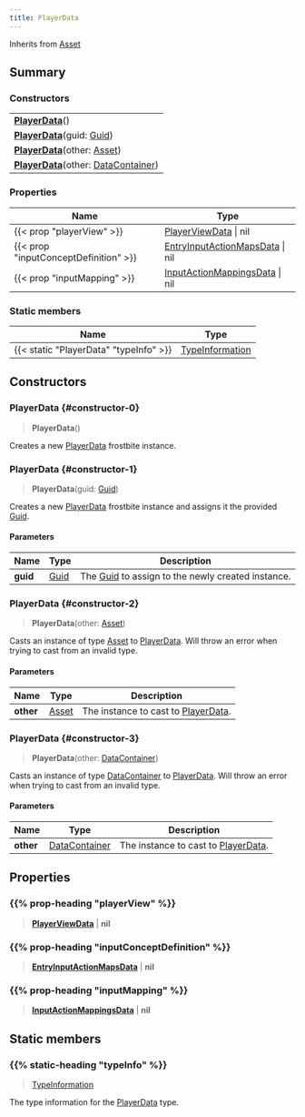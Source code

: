 ```yaml
---
title: PlayerData
---
```


Inherits from 
[Asset](/vext/ref/fb/asset)

## Summary
### Constructors
| |
| ----------- |
| **[PlayerData](#constructor-0)**() |
| **[PlayerData](#constructor-1)**(guid: [Guid](/vext/ref/shared/class/guid)) |
| **[PlayerData](#constructor-2)**(other: [Asset](/vext/ref/fb/asset)) |
| **[PlayerData](#constructor-3)**(other: [DataContainer](/vext/ref/shared/class/datacontainer)) |

### Properties
| Name | Type |
| ---- | ---- |
| {{< prop "playerView" >}} | [PlayerViewData](/vext/ref/fb/playerviewdata) \| nil |
| {{< prop "inputConceptDefinition" >}} | [EntryInputActionMapsData](/vext/ref/fb/entryinputactionmapsdata) \| nil |
| {{< prop "inputMapping" >}} | [InputActionMappingsData](/vext/ref/fb/inputactionmappingsdata) \| nil |

### Static members
| Name | Type |
| ---- | ---- |
| {{< static "PlayerData" "typeInfo" >}} | [TypeInformation](/vext/ref/shared/class/typeinformation) |

## Constructors
### PlayerData {#constructor-0}
> **PlayerData**()

Creates a new [PlayerData](/vext/ref/fb/playerdata) frostbite instance.

### PlayerData {#constructor-1}
> **PlayerData**(guid: [Guid](/vext/ref/shared/class/guid))

Creates a new [PlayerData](/vext/ref/fb/playerdata) frostbite instance and assigns it the provided [Guid](/vext/ref/shared/class/guid).

#### Parameters
| Name | Type | Description |
| ---- | ---- | ----------- |
| **guid** | [Guid](/vext/ref/shared/class/guid) | The [Guid](/vext/ref/shared/class/guid) to assign to the newly created instance. |

### PlayerData {#constructor-2}
> **PlayerData**(other: [Asset](/vext/ref/fb/asset))

Casts an instance of type [Asset](/vext/ref/fb/asset) to [PlayerData](/vext/ref/fb/playerdata). Will throw an error when trying to cast from an invalid type.

#### Parameters
| Name | Type | Description |
| ---- | ---- | ----------- |
| **other** | [Asset](/vext/ref/fb/asset) | The instance to cast to [PlayerData](/vext/ref/fb/playerdata). |

### PlayerData {#constructor-3}
> **PlayerData**(other: [DataContainer](/vext/ref/shared/class/datacontainer))

Casts an instance of type [DataContainer](/vext/ref/shared/class/datacontainer) to [PlayerData](/vext/ref/fb/playerdata). Will throw an error when trying to cast from an invalid type.

#### Parameters
| Name | Type | Description |
| ---- | ---- | ----------- |
| **other** | [DataContainer](/vext/ref/shared/class/datacontainer) | The instance to cast to [PlayerData](/vext/ref/fb/playerdata). |

## Properties
### {{% prop-heading "playerView" %}}
> **[PlayerViewData](/vext/ref/fb/playerviewdata)** | **nil**

### {{% prop-heading "inputConceptDefinition" %}}
> **[EntryInputActionMapsData](/vext/ref/fb/entryinputactionmapsdata)** | **nil**

### {{% prop-heading "inputMapping" %}}
> **[InputActionMappingsData](/vext/ref/fb/inputactionmappingsdata)** | **nil**

## Static members
### {{% static-heading "typeInfo" %}}
> [TypeInformation](/vext/ref/shared/class/typeinformation)

The type information for the [PlayerData](/vext/ref/fb/playerdata) type.

